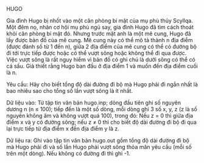 HUGO

Gia đình Hugo bị nhốt vào một căn phòng bí mật của mụ phù thủy Scyllqa. Một đêm nọ, nhân cơ hội mụ phù ngủ say, gia đình Hugo đã tìm cách thoát khỏi căn phòng bí mật đó. Nhưng trước mặt anh là một mê cung, Hugo đã lấy được bản đồ của mê cung. Mê cung này có thể mô tả thành n địa điểm (được đánh số từ 1 đến n), giữa 2 địa điểm của mê cung có thể có đường bộ đi tới trực tiếp được hoặc có thể vượt sông hoặc không thể đi qua được. Việc vượt sông là rất nguy hiểm vì bản đồ có ghi chú là dưới sông có thể có cá sấu. Giả thiết rằng Hugo ban đầu ở địa điểm 1 và muốn đến địa điểm cuối là n.

Yêu cầu: Hãy cho biết tổng độ dài đường đi bộ mà Hugo phải đi ngắn nhất là bao nhiêu sao cho tổng số lần vượt sông là ít nhất.

Dữ liệu vào: Từ tập tin văn bản hugo.inp; dòng đầu tiên ghi số nguyên dương n (n ≤ 100); tiếp đến là một số dòng, mỗi dòng ghi 3 số x, y, z (z là số nguyên không âm và không vượt quá 100), trong đó: Nếu z = 0 thì giữa địa điểm x và y có đường sông; nếu z ≠ 0 thì cho biết độ dài đường đi bộ đi qua lại trực tiếp từ địa điểm x đến địa điểm y là z.

Dữ liệu ra: Ghi vào tập tin văn bản hugo.out gồm tổng độ dài đường đi bộ mà Hugo phải đi và số lần Hugo phải vượt sông thỏa mãn yêu cầu (mỗi số trên một dòng). Nếu không có đường đi thì ghi -1.